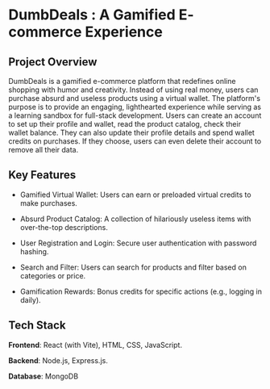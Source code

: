 # **DumbDeals** : A Gamified E- commerce Experience
## Project Overview
DumbDeals is a gamified e-commerce platform that redefines online shopping with humor and creativity. Instead of using real money, users can purchase absurd and useless products using a virtual wallet. The platform's purpose is to provide an engaging, lighthearted experience while serving as a learning sandbox for full-stack development. Users can create an account to set up their profile and wallet, read the product catalog, check their wallet balance. They can also update their profile details and spend wallet credits on purchases. If they choose, users can even delete their account to remove all their data.

## Key Features 

- Gamified Virtual Wallet: Users can earn or preloaded virtual credits to make purchases.

- Absurd Product Catalog: A collection of hilariously useless items with over-the-top descriptions.

- User Registration and Login: Secure user authentication with password hashing.

- Search and Filter: Users can search for products and filter based on categories or price.

- Gamification Rewards: Bonus credits for specific actions (e.g., logging in daily).

## Tech Stack 

**Frontend**: React (with Vite), HTML, CSS, JavaScript.

**Backend**: Node.js, Express.js.

**Database**: MongoDB